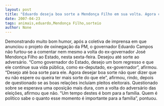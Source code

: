 ```yaml
---
layout: post
title: "Eduardo deseja boa sorte a Mendonça Filho em sua volta. Agora continuo esperando ter mais sorte do que ele."
date: 2007-04-23
tags: animais,eduardo,Mendonça Filho,sorteio
author: None
---
```

Demonstrando muito bom humor, após a coletiva de imprensa em que anunciou o projeto de oxinegação da PM, o governador Eduardo Campos não furtou-se a comentar nem mesmo a volta do ex-governador José Mendonça Filho ao Estado, nesta sexta-feira.
Desejou até sorte ao adversário.
“Como governador do Estado, desejo um bom regresso e que ele continue sua vida pública, como ex-deputado, ex-governador”, afirmou.
“Desejo até boa sorte para ele. Agora desejar boa sorte não quer dizer que eu não espere ou queira ter mais sorte do que ele”, afirmou, rindo, depois de questionado se as boas relações incluíam pleitos eleitorais.
Questionado sobre se esperava uma oposição mais dura, com a volta do adversário das eleições, afirmou que não. “Um tempo destes é bom para a família. Quem é político sabe o quanto esse momento é importante para a família”, pontuou. 